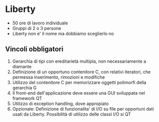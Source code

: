 # Liberty

- 50 ore di lavoro individuale
- Gruppi di 2 o 3 persone
- Liberty non e' il nome ma dobbiamo sceglierlo no

## Vincoli obbligatori

1. Gerarchia di tipi con ereditarietà multipla, non necessariamente a diamante
2. Definizione di un opportuno contenitore C, con relativi iteratori, che permessa inserimento, rimozioni e modifiche
3. Utilizzo del contenitore C per memorizzare oggetti polimorfi della gerarchia G
4. Il front-end dell'applicazione deve essere una GUI sviluppata nel framework QT
5. Utilizzo di exception handling, dove appropiato
6. Opzionale: Definizione di funzionalita' di I/O su file per opportuni dati usati da Liberty. Possibilità di utilizzo delle classi I/O si QT

#   